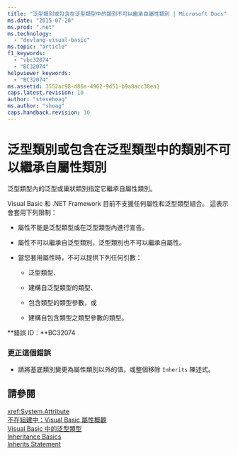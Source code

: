 ```yaml
---
title: "泛型類別或包含在泛型類型中的類別不可以繼承自屬性類別 | Microsoft Docs"
ms.date: "2015-07-20"
ms.prod: ".net"
ms.technology: 
  - "devlang-visual-basic"
ms.topic: "article"
f1_keywords: 
  - "vbc32074"
  - "BC32074"
helpviewer_keywords: 
  - "BC32074"
ms.assetid: 3552ac98-d86a-4962-9d51-b9a8acc38ea1
caps.latest.revision: 10
author: "stevehoag"
ms.author: "shoag"
caps.handback.revision: 10
---
```

# 泛型類別或包含在泛型類型中的類別不可以繼承自屬性類別
泛型類型內的泛型或巢狀類別指定它繼承自屬性類別。  
  
 Visual Basic 和 .NET Framework 目前不支援任何屬性和泛型類型組合。 這表示會套用下列限制：  
  
-   屬性不能是泛型類型或在泛型類型內進行宣告。  
  
-   屬性不可以繼承自泛型類別，泛型類別也不可以繼承自屬性。  
  
-   當您套用屬性時，不可以提供下列任何引數：  
  
    -   泛型類型、  
  
    -   建構自泛型類型的類型、  
  
    -   包含類型的類型參數，或  
  
    -   建構自包含類型之類型參數的類型。  
  
 **錯誤 ID︰**BC32074  
  
### 更正這個錯誤  
  
-   請將基底類別變更為屬性類別以外的值，或整個移除 `Inherits` 陳述式。  
  
## 請參閱  
 <xref:System.Attribute>   
 [不在組建中：Visual Basic 屬性概觀](http://msdn.microsoft.com/zh-tw/0d0cff64-892d-4f57-83bd-bef388553d4f)   
 [Visual Basic 中的泛型類型](../../visual-basic/programming-guide/language-features/data-types/generic-types.md)   
 [Inheritance Basics](../../visual-basic/programming-guide/language-features/objects-and-classes/inheritance-basics.md)   
 [Inherits Statement](../../visual-basic/language-reference/statements/inherits-statement.md)